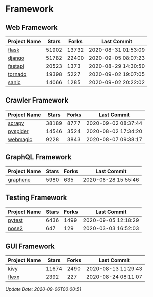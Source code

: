 # Framework

## Web Framework

| Project Name | Stars | Forks | Last Commit |
| ------------ | ----- | ----- | ----------- |
| [flask](https://github.com/pallets/flask) | 51902 | 13732 | 2020-08-31 01:53:09 |
| [django](https://github.com/django/django) | 51782 | 22400 | 2020-09-05 08:07:23 |
| [fastapi](https://github.com/tiangolo/fastapi) | 20523 | 1373 | 2020-08-29 14:30:50 |
| [tornado](https://github.com/tornadoweb/tornado) | 19398 | 5227 | 2020-09-02 19:07:05 |
| [sanic](https://github.com/huge-success/sanic) | 14066 | 1285 | 2020-09-02 20:22:02 |

## Crawler Framework

| Project Name | Stars | Forks | Last Commit |
| ------------ | ----- | ----- | ----------- |
| [scrapy](https://github.com/scrapy/scrapy) | 38189 | 8777 | 2020-09-02 08:37:44 |
| [pyspider](https://github.com/binux/pyspider) | 14546 | 3524 | 2020-08-02 17:34:20 |
| [webmagic](https://github.com/code4craft/webmagic) | 9228 | 3843 | 2020-08-07 09:38:17 |

## GraphQL Framework

| Project Name | Stars | Forks | Last Commit |
| ------------ | ----- | ----- | ----------- |
| [graphene](https://github.com/graphql-python/graphene) | 5980 | 635 | 2020-08-28 15:55:46 |

## Testing Framework

| Project Name | Stars | Forks | Last Commit |
| ------------ | ----- | ----- | ----------- |
| [pytest](https://github.com/pytest-dev/pytest) | 6436 | 1499 | 2020-09-05 12:18:29 |
| [nose2](https://github.com/nose-devs/nose2) | 647 | 129 | 2020-03-03 16:52:03 |

## GUI Framework

| Project Name | Stars | Forks | Last Commit |
| ------------ | ----- | ----- | ----------- |
| [kivy](https://github.com/kivy/kivy) | 11674 | 2490 | 2020-08-13 11:29:43 |
| [flexx](https://github.com/flexxui/flexx) | 2392 | 227 | 2020-08-24 08:11:07 |

*Update Date: 2020-09-06T00:00:51*